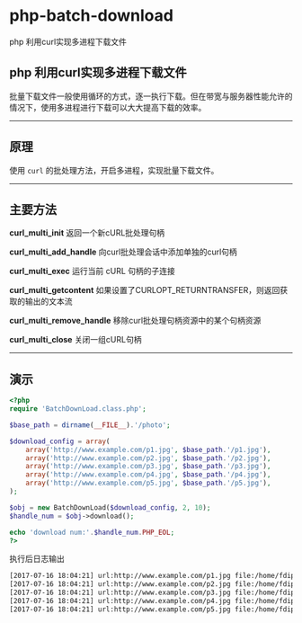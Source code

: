 # php-batch-download

php 利用curl实现多进程下载文件

## php 利用curl实现多进程下载文件

批量下载文件一般使用循环的方式，逐一执行下载。但在带宽与服务器性能允许的情况下，使用多进程进行下载可以大大提高下载的效率。

---

## 原理

使用 `curl` 的批处理方法，开启多进程，实现批量下载文件。

---

## 主要方法

**curl_multi_init**
返回一个新cURL批处理句柄

**curl_multi_add_handle**
向curl批处理会话中添加单独的curl句柄

**curl_multi_exec**
运行当前 cURL 句柄的子连接

**curl_multi_getcontent**
如果设置了CURLOPT_RETURNTRANSFER，则返回获取的输出的文本流

**curl_multi_remove_handle**
移除curl批处理句柄资源中的某个句柄资源

**curl_multi_close**
关闭一组cURL句柄

---

## 演示

```php
<?php
require 'BatchDownLoad.class.php';

$base_path = dirname(__FILE__).'/photo';

$download_config = array(
    array('http://www.example.com/p1.jpg', $base_path.'/p1.jpg'),
    array('http://www.example.com/p2.jpg', $base_path.'/p2.jpg'),
    array('http://www.example.com/p3.jpg', $base_path.'/p3.jpg'),
    array('http://www.example.com/p4.jpg', $base_path.'/p4.jpg'),
    array('http://www.example.com/p5.jpg', $base_path.'/p5.jpg'),
);

$obj = new BatchDownLoad($download_config, 2, 10);
$handle_num = $obj->download();

echo 'download num:'.$handle_num.PHP_EOL;
?>
```

执行后日志输出

```txt
[2017-07-16 18:04:21] url:http://www.example.com/p1.jpg file:/home/fdipzone/photo/p1.jpg status:1
[2017-07-16 18:04:21] url:http://www.example.com/p2.jpg file:/home/fdipzone/photo/p2.jpg status:1
[2017-07-16 18:04:21] url:http://www.example.com/p3.jpg file:/home/fdipzone/photo/p3.jpg status:1
[2017-07-16 18:04:21] url:http://www.example.com/p4.jpg file:/home/fdipzone/photo/p4.jpg status:1
[2017-07-16 18:04:21] url:http://www.example.com/p5.jpg file:/home/fdipzone/photo/p5.jpg status:1
```
